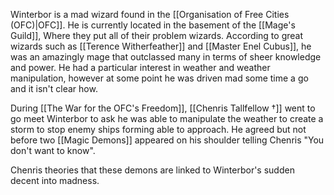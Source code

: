 Winterbor is a mad wizard found in the [[Organisation of Free Cities (OFC)|OFC]]. He is currently located in the basement of the [[Mage's Guild]], Where they put all of their problem wizards. According to great wizards such as [[Terence Witherfeather]] and [[Master Enel Cubus]], he was an amazingly mage that outclassed many in terms of sheer knowledge and power. He had a particular interest in weather and weather manipulation, however at some point he was driven mad some time a go and it isn't clear how. 

During [[The War for the OFC's Freedom]], [[Chenris Tallfellow †]] went to go meet Winterbor to ask he was able to manipulate the weather to create a storm to stop enemy ships forming able to approach. He agreed but not before two [[Magic Demons]] appeared on his shoulder telling Chenris "You don't want to know".

Chenris theories that these demons are linked to Winterbor's sudden decent into madness. 
